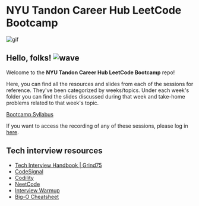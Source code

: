 # NYU Tandon Career Hub LeetCode Bootcamp

![gif](https://media.giphy.com/media/scZPhLqaVOM1qG4lT9/giphy.gif)

## Hello, folks! ![wave](https://raw.githubusercontent.com/MartinHeinz/MartinHeinz/master/wave.gif)

Welcome to the **NYU Tandon Career Hub LeetCode Bootcamp** repo!

Here, you can find all the resources and slides from each of the sessions for reference. They've been categorized by weeks/topics. Under each week's folder you can find the slides discussed during that week and take-home problems related to that week's topic.

[Bootcamp Syllabus](https://docs.google.com/document/d/1ja66fEjPj70nD2oZqJB4RfUpWqkfayEDt8-8fd-tPv0/edit?usp=sharing)

If you want to access the recording of any of these sessions, please log in [here](https://tandonconnect-nyu-csm.symplicity.com/students/app/resources/document-library/content/652844414b7c510dc224efb5cc6026f4).

## Tech interview resources

- [Tech Interview Handbook | Grind75](https://www.techinterviewhandbook.org)
- [CodeSignal](https://codesignal.com)
- [Codility](https://app.codility.com/programmers/lessons/1-iterations/)
- [NeetCode](https://www.youtube.com/channel/UC_mYaQAE6-71rjSN6CeCA-g)
- [Interview Warmup](https://grow.google/certificates/interview-warmup/)
- [Big-O Cheatsheet](https://www.bigocheatsheet.com)
